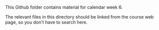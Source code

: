 This Github folder contains material for calendar week 6.

The relevant files in this directory should be linked from the course web page, so you don't have to search here.
